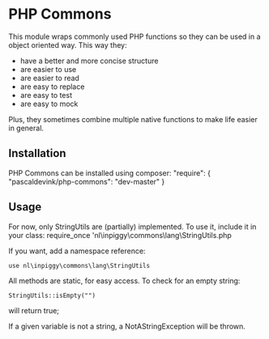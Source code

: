 PHP Commons
===========

This module wraps commonly used PHP functions so they can be used in a object oriented way.
This way they:

 * have a better and more concise structure
 * are easier to use
 * are easier to read
 * are easy to replace
 * are easy to test
 * are easy to mock

Plus, they sometimes combine multiple native functions to make life easier in general.

Installation
------------

PHP Commons can be installed using composer:
    "require": {
        "pascaldevink/php-commons": "dev-master"
    }

Usage
-----

For now, only StringUtils are (partially) implemented.
To use it, include it in your class:
    require_once 'nl\inpiggy\commons\lang\StringUtils.php

If you want, add a namespace reference:

    use nl\inpiggy\commons\lang\StringUtils

All methods are static, for easy access. To check for an empty string:

    StringUtils::isEmpty("")

will return true;

If a given variable is not a string, a NotAStringException will be thrown.
